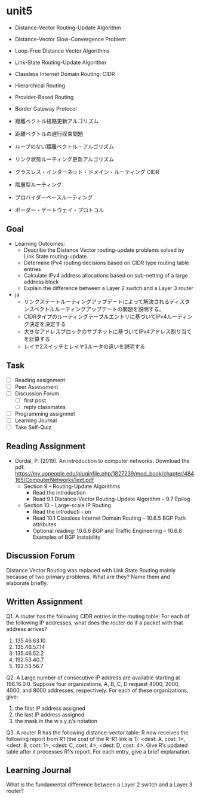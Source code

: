 # unit5

- Distance-Vector Routing-Update Algorithm
- Distance-Vector Slow-Convergence Problem
- Loop-Free Distance Vector Algorithms
- Link-State Routing-Update Algorithm
- Classless Internet Domain Routing: CIDR
- Hierarchical Routing
- Provider-Based Routing
- Border Gateway Protocol

- 距離ベクトル経路更新アルゴリズム
- 距離ベクトルの遅行収束問題
- ループのない距離ベクトル・アルゴリズム
- リンク状態ルーティング更新アルゴリズム
- クラスレス・インターネット・ドメイン・ルーティング CIDR
- 階層型ルーティング
- プロバイダーベースルーティング
- ボーダー・ゲートウェイ・プロトコル

## Goal

- Learning Outcomes:
  - Describe the Distance Vector routing-update problems solved by Link State routing-update.
  - Determine IPv4 routing decisions based on CIDR type routing table entries
  - Calculate IPv4 address allocations based on sub-netting of a large address block
  - Explain the difference between a Layer 2 switch and a Layer 3 router
- ja
  - リンクステートルーティングアップデートによって解決されるディスタンスベクトルルーティングアップデートの問題を説明する。
  - CIDRタイプのルーティングテーブルエントリに基づいてIPv4ルーティング決定を決定する
  - 大きなアドレスブロックのサブネットに基づいてIPv4アドレス割り当てを計算する
  - レイヤ2スイッチとレイヤ3ルータの違いを説明する

## Task

- [ ] Reading assignment
- [ ] Peer Assessment
- [ ] Discussion Forum
  - [ ] first post
  - [ ] reply classmates
- [ ] Programming assignmet
- [ ] Learning Journal
- [ ] Take Self-Quiz

## Reading Assignment

- Dordal, P. (2019). An introduction to computer networks. Download the pdf. <https://my.uopeople.edu/pluginfile.php/1827239/mod_book/chapter/484165/ComputerNetworksText.pdf>
  - Section 9 – Routing-Update Algorithms
    - Read the introduction
    - Read 9.1 Distance-Vector Routing-Update Algorithm – 9.7 Epilog
  - Section 10 – Large-scale IP Routing
    - Read the introducti   - on
    - Read 10.1 Classless Internet Domain Routing  – 10.6.5 BGP Path attributes
    - Optional reading: 10.6.6 BGP and Traffic Engineering – 10.6.8 Examples of BGP Instability

## Discussion Forum

Distance Vector Routing was replaced with Link State Routing mainly because of two primary problems. What are they? Name them and elaborate briefly.

## Written Assignment

Q1. A router has the following CIDR entries in the routing table:
For each of the following IP addresses, what does the router do if a packet with that address arrives?

1. 135.46.63.10
2. 135.46.57.14
3. 135.46.52.2
4. 192.53.40.7
5. 192.53.56.7

Q2. A Large number of consecutive IP address are available starting at 198.16.0.0. Suppose four organizations, A, B, C, D request 4000, 2000, 4000, and 8000 addresses, respectively. For each of these organizations, give:

1. the first IP address assigned
2. the last IP address assigned
3. the mask in the w.x.y.z/s notation

Q3. A router R has the following distance-vector table:
R now receives the following report from R1 (the cost of the R–R1 link is 1):
<dest: A, cost: 1>, <dest: B, cost: 1>, <dest: C, cost: 4>, <dest: D, cost: 4>.
Give R’s updated table after it processes R1’s report. For each entry, give a brief explanation.

## Learning Journal

What is the fundamental difference between a Layer 2 switch and a Layer 3 router?
